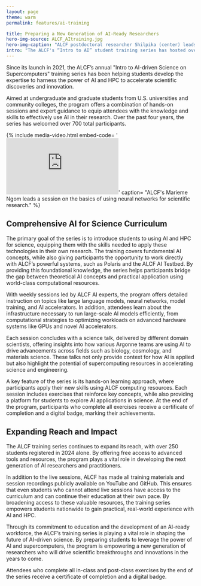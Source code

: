 ```yaml
---
layout: page
theme: warm
permalink: features/ai-training

title: Preparing a New Generation of AI-Ready Researchers
hero-img-source: ALCF_AItraining.jpg
hero-img-caption: "ALCF postdoctoral researcher Shilpika (center) leads a session on prompt engineering during Argonne’s Intro to AI training series. Seated around the table are Argonne colleagues Paige Kinsley (foreground, left), George Thiruvathukal (back, center) and Venkat Vishwanath (foreground, right). Image: Argonne National Laboratory"
intro: "The ALCF's “Intro to AI” student training series has hosted over 700 participants from across the nation to date, helping to cultivate a new generation of AI researchers."
---
```


Since its launch in 2021, the ALCF’s annual "Intro to AI-driven Science on Supercomputers" training series has been helping students develop the expertise to harness the power of AI and HPC to accelerate scientific discoveries and innovation.

Aimed at undergraduate and graduate students from U.S. universities and community colleges, the program offers a combination of hands-on sessions and expert guidance to equip attendees with the knowledge and skills to effectively use AI in their research. Over the past four years, the series has welcomed over 700 total participants.

{% include media-video.html
   embed-code= '<iframe src="https://www.youtube.com/embed/ujPQf9zioLs?si=QkkF81fhAgM1F-MV" title="YouTube video player" frameborder="0" allow="accelerometer; autoplay; clipboard-write; encrypted-media; gyroscope; picture-in-picture; web-share" allowfullscreen></iframe>'
   caption= "ALCF's Marieme Ngom leads a session on the basics of using neural networks for scientific research."
%}

## Comprehensive AI for Science Curriculum

The primary goal of the series is to introduce students to using AI and HPC for science, equipping them with the skills needed to apply these technologies in their own research. The training covers fundamental AI concepts, while also giving participants the opportunity to work directly with ALCF’s powerful systems, such as Polaris and the ALCF AI Testbed. By providing this foundational knowledge, the series helps participants bridge the gap between theoretical AI concepts and practical application using world-class computational resources.

With weekly sessions led by ALCF AI experts, the program offers detailed instruction on topics like large language models, neural networks, model training, and AI accelerators. In addition, attendees learn about the infrastructure necessary to run large-scale AI models efficiently, from computational strategies to optimizing workloads on advanced hardware systems like GPUs and novel AI accelerators. 

Each session concludes with a science talk, delivered by different domain scientists, offering insights into how various Argonne teams are using AI to drive advancements across fields such as biology, cosmology, and materials science. These talks not only provide context for how AI is applied but also highlight the potential of supercomputing resources in accelerating science and engineering.

A key feature of the series is its hands-on learning approach, where participants apply their new skills using ALCF computing resources. Each session includes exercises that reinforce key concepts, while also providing a platform for students to explore AI applications in science. At the end of the program, participants who complete all exercises receive a certificate of completion and a digital badge, marking their achievements. 

## Expanding Reach and Impact

The ALCF training series continues to expand its reach, with over 250 students registered in 2024 alone. By offering free access to advanced tools and resources, the program plays a vital role in developing the next generation of AI researchers and practitioners. 

In addition to the live sessions, ALCF has made all training materials and session recordings publicly available on YouTube and GitHub. This ensures that even students who cannot attend live sessions have access to the curriculum and can continue their education at their own pace. By broadening access to these valuable resources, the training series empowers students nationwide to gain practical, real-world experience with AI and HPC.

Through its commitment to education and the development of an AI-ready workforce, the ALCF’s training series is playing a vital role in shaping the future of AI-driven science. By preparing students to leverage the power of AI and supercomputers, the program is empowering a new generation of researchers who will drive scientific breakthroughs and innovations in the years to come.

Attendees who complete all in-class and post-class exercises by the end of the series receive a certificate of completion and a digital badge.
